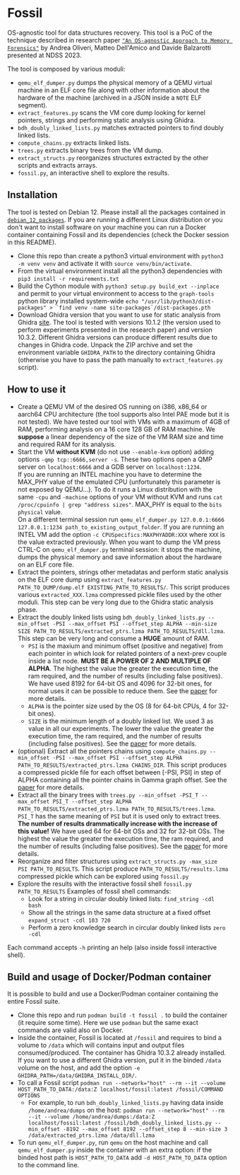 # Fossil
OS-agnostic tool for data structures recovery.
This tool is a PoC of the technique described in research paper [```"An OS-agnostic Approach to Memory Forensics"```](https://www.ndss-symposium.org/wp-content/uploads/2023/02/ndss2023_s398_paper.pdf) by Andrea Oliveri, Matteo Dell'Amico and Davide Balzarotti presented at NDSS 2023.

The tool is composed by various moduli:
- ```qemu_elf_dumper.py``` dumps the physical memory of a QEMU virtual machine in an ELF core file along with other information about the hardware of the machine (archived in a JSON inside a ```NOTE``` ELF segment).
- ```extract_features.py``` scans the VM core dump looking for kernel pointers, strings and performing static analysis using Ghidra.
- ```bdh_doubly_linked_lists.py``` matches extracted pointers to find doubly linked lists.
- ```compute_chains.py``` extracts linked lists.
- ```trees.py``` extracts binary trees from the VM dump.
- ```extract_structs.py``` reorganizes structures extracted by the other scripts and extracts arrays.
- ```fossil.py```, an interactive shell to explore the results. 

## Installation
The tool is tested on Debian 12. Please install all the packages contained in [```debian_12_packages```](debian_12_packages). If you are running a different Linux distribution or you don't want to install software on your machine you can run a Docker container containing Fossil and its dependencies (check the Docker session in this README).
- Clone this repo than create a python3 virtual environment with ```python3 -m venv venv``` and activate it with ```source venv/bin/activate```.
- From the virtual environment install all the python3 dependencies with ```pip3 install -r requirements.txt```
- Build the Cython module with ```python3 setup.py build_ext --inplace```  and permit to your virtual environment to access to the ```graph-tools``` python library installed system-wide ```echo "/usr/lib/python3/dist-packages" > `find venv -name site-packages`/dist-packages.pth```
- Download Ghidra version that you want to use for static analysis from Ghidra [site](https://github.com/NationalSecurityAgency/ghidra/releases). The tool is tested with versions 10.1.2 (the version used to perform experiments presented in the research paper) and version 10.3.2. Different Ghidra versions can produce different results due to changes in Ghidra code. Unpack the ZIP archive and set the environment variable ```GHIDRA_PATH``` to the directory containing Ghidra (otherwise you have to pass the path manually to ```extract_features.py``` script).

## How to use it
- Create a QEMU VM of the desired OS running on i386, x86_64 or aarch64 CPU architecture (the tool supports also Intel PAE mode but it is not tested). We have tested our tool with VMs with a maximum of 4GB of RAM, performing analysis on a 16 core 128 GB of RAM machine. We **suppose** a linear dependency of the size of the VM RAM size and time and required RAM for its analysis. 
- Start the VM **without KVM** (do not use ```--enable-kvm``` option) adding options ```-qmp tcp::6666,server -s```. These two options open a QMP server on ```localhost:6666``` and a GDB server on ```localhost:1234```.\
If you are running an INTEL machine you have to determine the MAX_PHY value of the emulated CPU (unfortunately this parameter is not exposed by QEMU...). To do it runs a Linux distribution with the same ```-cpu``` and ```-machine``` options of your VM without KVM and runs ```cat /proc/cpuinfo | grep "address sizes"```. MAX_PHY is equal to the ```bits physical``` value.\
On a different terminal session run ```qemu_elf_dumper.py 127.0.0.1:6666 127.0.0.1:1234 path_to_existing_output_folder```. If you are running an INTEL VM add the option ```-c CPUSpecifics:MAXPHYADDR:XXX``` where ```XXX``` is the value extracted previously. When you want to dump the VM press CTRL-C on ```qemu_elf_dumper.py``` terminal session: it stops the machine, dumps the physical memory and save information about the hardware on an ELF core file.
- Extract the pointers, strings other metadatas and perform static analysis on the ELF core dump using ```extract_features.py PATH_TO_DUMP/dump.elf EXISTING_PATH_TO_RESULTS/```. This script produces various ```extracted_XXX.lzma``` compressed pickle files used by the other moduli. This step can be very long due to the Ghidra static analysis phase.
- Extract the doubly linked lists using ```bdh_doubly_linked_lists.py --min_offset -PSI --max_offset PSI --offset_step ALPHA --min-size SIZE PATH_TO_RESULTS/extracted_ptrs.lzma PATH_TO_RESULTS/dll.lzma```. This step can be very long and consume a **HUGE** amount of RAM.
  - ```PSI``` is the maxium and minimum offset (positive and negative) from each pointer in which look for related pointers of a next-prev couple inside a list node. **MUST BE A POWER OF 2 AND MULTIPLE OF ALPHA**. The highest the value the greater the execution time, the ram required, and the number of results (including false positives). We have used 8192 for 64-bit OS and 4096 for 32-bit ones, for normal uses it can be possible to reduce them. See the [paper](https://www.ndss-symposium.org/wp-content/uploads/2023/02/ndss2023_s398_paper.pdf) for more details.
  - ```ALPHA``` is the pointer size used by the OS (8 for 64-bit CPUs, 4 for 32-bit ones).
  - ```SIZE``` is the minimum length of a doubly linked list. We used 3 as value in all our experiments. The lower the value the greater the execution time, the ram required, and the number of results (including false positives). See the [paper](https://www.ndss-symposium.org/wp-content/uploads/2023/02/ndss2023_s398_paper.pdf) for more details.
- (optional) Extract all the pointers chains using ```compute_chains.py --min_offset -PSI --max_offset PSI --offset_step ALPHA PATH_TO_RESULTS/extracted_ptrs.lzma CHAINS_DIR```. This script produces a compressed pickle file for each offset between [-PSI, PSI] in step of ALPHA containing all the pointer chains in Gamma graph offset. See the [paper](https://www.ndss-symposium.org/wp-content/uploads/2023/02/ndss2023_s398_paper.pdf) for more details.
- Extract all the binary trees with ```trees.py --min_offset -PSI_T --max_offset PSI_T --offset_step ALPHA PATH_TO_RESULTS/extracted_ptrs.lzma PATH_TO_RESULTS/trees.lzma```. ```PSI_T``` has the same meaning of ```PSI``` but it is used only to extract trees. **The number of results drammatically increase with the increase of this value!**  We have used 64 for 64-bit OSs and 32 for 32-bit OSs.  The highest the value the greater the execution time, the ram required, and the number of results (including false positives). See the [paper](https://www.ndss-symposium.org/wp-content/uploads/2023/02/ndss2023_s398_paper.pdf) for more details.
- Reorganize and filter structures using ```extract_structs.py -max_size PSI PATH_TO_RESULTS```. This script produce ```PATH_TO_RESULTS/results.lzma``` compressed pickle which can be explored using ```fossil.py```
- Explore the results with the interactive fossil shell ```fossil.py PATH_TO_RESULTS```
  Examples of fossil shell commands:
  - Look for a string in circular doubly linked lists: ```find_string -cdl bash```
  - Show all the strings in the same data structure at a fixed offset ```expand_struct -cdl 103 720```
  - Perform a zero knowledge search in circular doubly linked lists ```zero -cdl```

Each command accepts ```-h``` printing an help (also inside fossil interactive shell).

## Build and usage of Docker/Podman container
It is possible to build and use a Docker/Podman container containing the entire Fossil suite.
- Clone this repo and run ```podman build -t fossil .``` to build the container (it require some time). Here we use ```podman``` but the same exact commands are valid also on Docker.
- Inside the container, Fossil is located at ```/fossil``` and requires to bind a volume to ```/data``` which will contains input and output files consumed/produced. The container has Ghidra 10.3.2 already installed. If you want to use a different Ghidra version, put it in the binded ```/data``` volume on the host, and add the option ```-e GHIDRA_PATH=/data/GHIDRA_INSTALL_DIR/```.
- To call a Fossil script ```podman run --network="host" --rm --it --volume HOST_PATH_TO_DATA:/data:Z localhost/fossil:latest /fossil/COMMAND OPTIONS```
  - For example, to run ```bdh_doubly_linked_lists.py``` having data inside ```/home/andrea/dumps``` on the host: ```podman run --network="host" --rm --it --volume /home/andrea/dumps:/data:Z localhost/fossil:latest /fossil/bdh_doubly_linked_lists.py --min_offset -8192 --max_offset 8192 --offset_step 8 --min-size 3 /data/extracted_ptrs.lzma /data/dll.lzma```
- To run ```qemu_elf_dumper.py```, run ```qemu``` on the host machine and call ```qemu_elf_dumper.py``` inside the container with an extra option: if the binded host path is ```HOST_PATH_TO_DATA``` add ```-d HOST_PATH_TO_DATA``` option to the command line.
